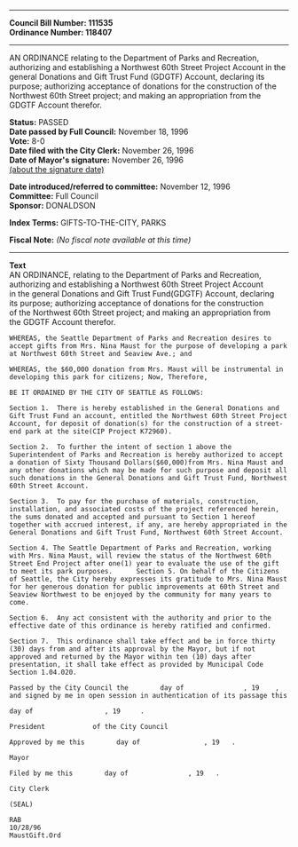 * * * * *  
  
**Council Bill Number: [](#h0)[](#h2)111535**   
**Ordinance Number: 118407**  
  
* * * * *  
  
AN ORDINANCE relating to the Department of Parks and Recreation, authorizing and establishing a Northwest 60th Street Project Account in the general Donations and Gift Trust Fund (GDGTF) Account, declaring its purpose; authorizing acceptance of donations for the construction of the Northwest 60th Street project; and making an appropriation from the GDGTF Account therefor.  
  
**Status:** PASSED   
**Date passed by Full Council:** November 18, 1996   
**Vote:** 8-0   
**Date filed with the City Clerk:** November 26, 1996   
**Date of Mayor's signature:** November 26, 1996   
[(about the signature date)](/~public/approvaldate.htm)   
  
  
**Date introduced/referred to committee:** November 12, 1996   
**Committee:** Full Council   
**Sponsor:** DONALDSON   
  
**Index Terms:** GIFTS-TO-THE-CITY, PARKS  
  
**Fiscal Note:** *(No fiscal note available at this time)*  
  
* * * * *  
  
**Text**  
    AN ORDINANCE, relating to the Department of Parks and Recreation,  
    authorizing and establishing a Northwest 60th Street Project Account  
    in the general Donations and Gift Trust Fund(GDGTF) Account, declaring  
    its purpose; authorizing acceptance of donations for the construction  
    of the Northwest 60th Street project; and making an appropriation from  
    the GDGTF Account therefor.  
  
    WHEREAS, the Seattle Department of Parks and Recreation desires to  
    accept gifts from Mrs. Nina Maust for the purpose of developing a park  
    at Northwest 60th Street and Seaview Ave.; and  
  
    WHEREAS, the $60,000 donation from Mrs. Maust will be instrumental in  
    developing this park for citizens; Now, Therefore,  
  
    BE IT ORDAINED BY THE CITY OF SEATTLE AS FOLLOWS:  
  
    Section 1.  There is hereby established in the General Donations and  
    Gift Trust Fund an account, entitled the Northwest 60th Street Project  
    Account, for deposit of donation(s) for the construction of a street-  
    end park at the site(CIP Project K72960).  
  
    Section 2.  To further the intent of section 1 above the  
    Superintendent of Parks and Recreation is hereby authorized to accept  
    a donation of Sixty Thousand Dollars($60,000)from Mrs. Nina Maust and  
    any other donations which may be made for such purpose and deposit all  
    such donations in the General Donations and Gift Trust Fund, Northwest  
    60th Street Account.  
  
    Section 3.  To pay for the purchase of materials, construction,  
    installation, and associated costs of the project referenced herein,  
    the sums donated and accepted and pursuant to Section 1 hereof  
    together with accrued interest, if any, are hereby appropriated in the  
    General Donations and Gift Trust Fund, Northwest 60th Street Account.  
  
    Section 4. The Seattle Department of Parks and Recreation, working  
    with Mrs. Nina Maust, will review the status of the Northwest 60th  
    Street End Project after one(1) year to evaluate the use of the gift  
    to meet its park purposes.      Section 5. On behalf of the Citizens  
    of Seattle, the City hereby expresses its gratitude to Mrs. Nina Maust  
    for her generous donation for public improvements at 60th Street and  
    Seaview Northwest to be enjoyed by the community for many years to  
    come.  
  
    Section 6.  Any act consistent with the authority and prior to the  
    effective date of this ordinance is hereby ratified and confirmed.  
  
    Section 7.  This ordinance shall take effect and be in force thirty  
    (30) days from and after its approval by the Mayor, but if not  
    approved and returned by the Mayor within ten (10) days after  
    presentation, it shall take effect as provided by Municipal Code  
    Section 1.04.020.  
  
    Passed by the City Council the        day of               , 19    ,  
    and signed by me in open session in authentication of its passage this  
  
    day of                  , 19     .  
  
    President            of the City Council  
  
    Approved by me this        day of                , 19   .  
  
    Mayor  
  
    Filed by me this        day of               , 19   .  
  
    City Clerk  
  
    (SEAL)  
  
    RAB  
    10/28/96  
    MaustGift.Ord  
